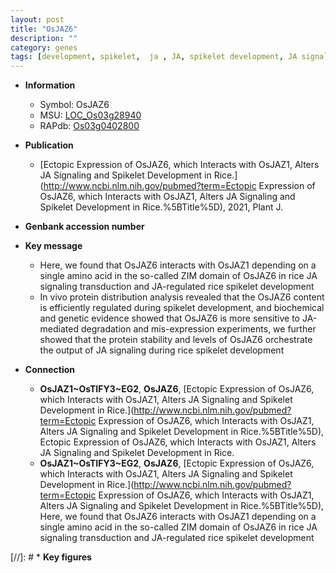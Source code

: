 ```yaml
---
layout: post
title: "OsJAZ6"
description: ""
category: genes
tags: [development, spikelet,  ja , JA, spikelet development, JA signaling]
---
```


* **Information**  
    + Symbol: OsJAZ6  
    + MSU: [LOC_Os03g28940](http://rice.uga.edu/cgi-bin/ORF_infopage.cgi?orf=LOC_Os03g28940)  
    + RAPdb: [Os03g0402800](https://rapdb.dna.affrc.go.jp/locus/?name=Os03g0402800)  

* **Publication**  
    + [Ectopic Expression of OsJAZ6, which Interacts with OsJAZ1, Alters JA Signaling and Spikelet Development in Rice.](http://www.ncbi.nlm.nih.gov/pubmed?term=Ectopic Expression of OsJAZ6, which Interacts with OsJAZ1, Alters JA Signaling and Spikelet Development in Rice.%5BTitle%5D), 2021, Plant J.

* **Genbank accession number**  

* **Key message**  
    + Here, we found that OsJAZ6 interacts with OsJAZ1 depending on a single amino acid in the so-called ZIM domain of OsJAZ6 in rice JA signaling transduction and JA-regulated rice spikelet development
    + In vivo protein distribution analysis revealed that the OsJAZ6 content is efficiently regulated during spikelet development, and biochemical and genetic evidence showed that OsJAZ6 is more sensitive to JA-mediated degradation and mis-expression experiments, we further showed that the protein stability and levels of OsJAZ6 orchestrate the output of JA signaling during rice spikelet development

* **Connection**  
    + __OsJAZ1~OsTIFY3~EG2__, __OsJAZ6__, [Ectopic Expression of OsJAZ6, which Interacts with OsJAZ1, Alters JA Signaling and Spikelet Development in Rice.](http://www.ncbi.nlm.nih.gov/pubmed?term=Ectopic Expression of OsJAZ6, which Interacts with OsJAZ1, Alters JA Signaling and Spikelet Development in Rice.%5BTitle%5D), Ectopic Expression of OsJAZ6, which Interacts with OsJAZ1, Alters JA Signaling and Spikelet Development in Rice.
    + __OsJAZ1~OsTIFY3~EG2__, __OsJAZ6__, [Ectopic Expression of OsJAZ6, which Interacts with OsJAZ1, Alters JA Signaling and Spikelet Development in Rice.](http://www.ncbi.nlm.nih.gov/pubmed?term=Ectopic Expression of OsJAZ6, which Interacts with OsJAZ1, Alters JA Signaling and Spikelet Development in Rice.%5BTitle%5D),  Here, we found that OsJAZ6 interacts with OsJAZ1 depending on a single amino acid in the so-called ZIM domain of OsJAZ6 in rice JA signaling transduction and JA-regulated rice spikelet development

[//]: # * **Key figures**  



